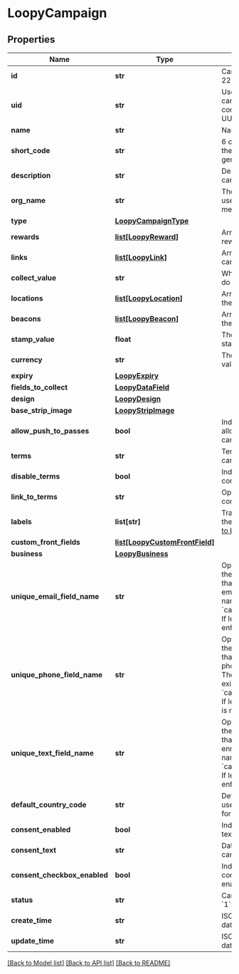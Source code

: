 # LoopyCampaign

## Properties
Name | Type | Description | Notes
------------ | ------------- | ------------- | -------------
**id** | **str** | Campaign ID: compressed 22 character UUID. | [optional] 
**uid** | **str** | User ID of the user the campaign belongs to:  compressed 22 character UUID; auto generated. | [optional] 
**name** | **str** | Name of the campaign. | [optional] 
**short_code** | **str** | 6 character shortcode for the campaign; auto generated. | [optional] 
**description** | **str** | Description for the campaign. | [optional] 
**org_name** | **str** | The organization name; used on lockscreen messages for Apple. | [optional] 
**type** | [**LoopyCampaignType**](LoopyCampaignType.md) |  | [optional] 
**rewards** | [**list[LoopyReward]**](LoopyReward.md) | Array of the rewards and reward logic. | [optional] 
**links** | [**list[LoopyLink]**](LoopyLink.md) | Array of links used in the campaign. | [optional] 
**collect_value** | **str** | What customers need to do to collect a stamp. | [optional] 
**locations** | [**list[LoopyLocation]**](LoopyLocation.md) | Array of locations used in the campaign. | [optional] 
**beacons** | [**list[LoopyBeacon]**](LoopyBeacon.md) | Array of beacons used in the campaign. | [optional] 
**stamp_value** | **float** | The value that equals one stamp. | [optional] 
**currency** | **str** | The currency of the stamp value. | [optional] 
**expiry** | [**LoopyExpiry**](LoopyExpiry.md) |  | [optional] 
**fields_to_collect** | [**LoopyDataField**](LoopyDataField.md) |  | [optional] 
**design** | [**LoopyDesign**](LoopyDesign.md) |  | [optional] 
**base_strip_image** | [**LoopyStripImage**](LoopyStripImage.md) |  | [optional] 
**allow_push_to_passes** | **bool** | Indicates if pushes are allowed for passes in this campaign. | [optional] 
**terms** | **str** | Terms &amp; conditions for the campaign. | [optional] 
**disable_terms** | **bool** | Indicates if terms &amp; conditions are enabled. | [optional] 
**link_to_terms** | **str** | Optional link to the terms &amp; conditions. | [optional] 
**labels** | **list[str]** | Translated labels used in the campaign. [Base object to be used](https://github.com/PassKit/loopy-loyalty-rest-examples/blob/main/docs-references/labels.md). | [optional] 
**custom_front_fields** | [**list[LoopyCustomFrontField]**](LoopyCustomFrontField.md) |  | [optional] 
**business** | [**LoopyBusiness**](LoopyBusiness.md) |  | [optional] 
**unique_email_field_name** | **str** | Optional field that contains the name of the data field that is used for unique email enrolments. The field name needs to exists in &#x60;campaign.fieldsToCollect&#x60;. If left blank, email is not enforced as unique. | [optional] 
**unique_phone_field_name** | **str** | Optional field that contains the name of the data field that is used for unique phone number enrolments. The field name needs to exists in &#x60;campaign.fieldsToCollect&#x60;. If left blank, phone number is not enforced as unique. | [optional] 
**unique_text_field_name** | **str** | Optional field that contains the name of the data field that is used for unique text enrolments. The field name needs to exists in &#x60;campaign.fieldsToCollect&#x60;. If left blank, text is not enforced as unique. | [optional] 
**default_country_code** | **str** | Default country code to be used for telephone number formatting. | [optional] 
**consent_enabled** | **bool** | Indicates if data consent text is enabled. | [optional] 
**consent_text** | **str** | Data consent text for the campaign. | [optional] 
**consent_checkbox_enabled** | **bool** | Indicates if the data consent checkbox is enabled by default. | [optional] 
**status** | **str** | Campaign status enum. &#x60;1&#x60;: draft, &#x60;2&#x60;: published. | [optional] 
**create_time** | **str** | ISO8601 formatted create date. | [optional] 
**update_time** | **str** | ISO8601 formatted update date. | [optional] 

[[Back to Model list]](../README.md#documentation-for-models) [[Back to API list]](../README.md#documentation-for-api-endpoints) [[Back to README]](../README.md)


